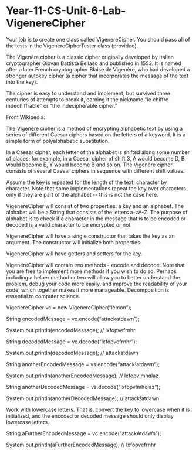 # Year-11-CS-Unit-6-Lab-VigenereCipher

Your job is to create one class called VigenereCipher.
You should pass all of the tests in the VigenereCipherTester class (provided).



The Vigenère cipher is a classic cipher originally developed by Italian cryptographer Giovan Battista Bellaso and published in 1553. It is named after a later French cryptographer Blaise de Vigenère, who had developed a stronger autokey cipher (a cipher that incorporates the message of the text into the key).

The cipher is easy to understand and implement, but survived three centuries of attempts to break it, earning it the nickname "le chiffre indéchiffrable" or "the indecipherable cipher."

From Wikipedia:

The Vigenère cipher is a method of encrypting alphabetic text by using a series of different Caesar ciphers based on the letters of a keyword. It is a simple form of polyalphabetic substitution.

In a Caesar cipher, each letter of the alphabet is shifted along some number of places; for example, in a Caesar cipher of shift 3, A would become D, B would become E, Y would become B and so on. The Vigenère cipher consists of several Caesar ciphers in sequence with different shift values.

Assume the key is repeated for the length of the text, character by character. Note that some implementations repeat the key over characters only if they are part of the alphabet -- this is not the case here.










VigenereCipher will consist of two properties: a key and an alphabet. The alphabet will be a String that consists of the letters a-zA-Z. The purpose of alphabet is to check if a character in the message that is to be encoded or decoded is a valid character to be encrypted or not. 

VigenereCipher will have a single constructor that takes the key as an argument. The constructor will initialize both properties.

VigenereCipher will have getters and setters for the key. 

VigenereCipher will contain two methods - encode and decode. Note that you are free to implement more methods if you wish to do so. Perhaps including a helper method or two will allow you to better understand the problem, debug your code more easily, and improve the readability of your code, which together makes it more manageable. Decomposition is essential to computer science.

VigenereCipher vc = new VigenereCipher(“lemon”);

String encodedMessage = vc.encode(“attackatdawn”);

System.out.println(encodedMessage); // lxfopvefrnhr

String decodedMessage = vc.decode(“lxfopvefrnhr”);

System.out.println(decodedMessage); // attackatdawn


String anotherEncodedMessage = vs.encode(“attack!atdawn”);

System.out.println(anotherEncodedMessage); // lxfopv!mhqlaz


String anotherDecodedMessage = vs.decode(“lxfopv!mhqlaz”);

System.out.println(anotherDecodedMessage); // attack!atdawn

Work with lowercase letters. That is, convert the key to lowercase when it is initialized, and the encoded or decoded message should only display lowercase letters.

String aFurtherEncodedMessage = vc.encode(“attackAtdaWn”);

System.out.println(aFurtherEncodedMessage); // lxfopvefrnhr

